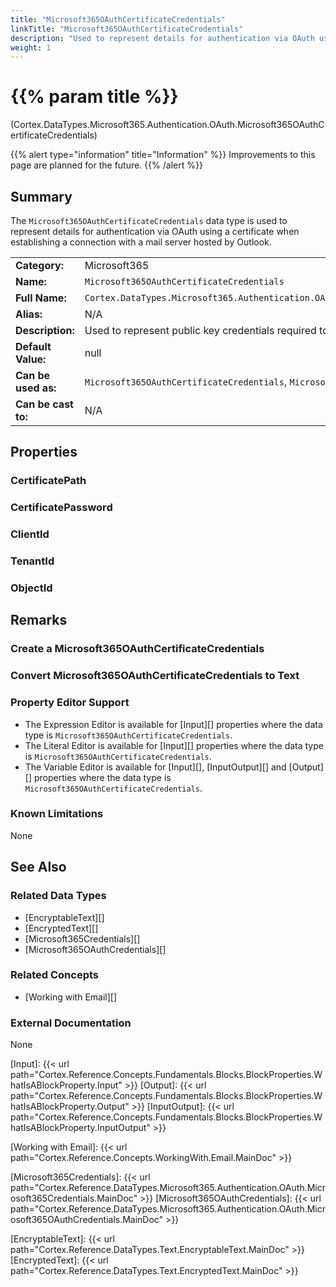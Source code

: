 ```yaml
---
title: "Microsoft365OAuthCertificateCredentials"
linkTitle: "Microsoft365OAuthCertificateCredentials"
description: "Used to represent details for authentication via OAuth using a certificate when establishing a connection with a mail server hosted by Outlook."
weight: 1
---
```


# {{% param title %}}

<p class="namespace">(Cortex.DataTypes.Microsoft365.Authentication.OAuth.Microsoft365OAuthCertificateCredentials)</p>

{{% alert type="information" title="Information" %}} Improvements to this page are planned for the future. {{% /alert %}}

## Summary

The `Microsoft365OAuthCertificateCredentials` data type is used to represent details for authentication via OAuth using a certificate when establishing a connection with a mail server hosted by Outlook.

| | |
|-|-|
| **Category:**          | Microsoft365                                            |
| **Name:**              | `Microsoft365OAuthCertificateCredentials`                                      |
| **Full Name:**         | `Cortex.DataTypes.Microsoft365.Authentication.OAuth.Microsoft365OAuthCertificateCredentials`         |
| **Alias:**             | N/A                                                    |
| **Description:**       | Used to represent public key credentials required to authenticate with Microsoft 365. |
| **Default Value:**     | null                                                   |
| **Can be used as:**    | `Microsoft365OAuthCertificateCredentials`, `Microsoft365Credentials`, `Object`, `dynamic`                 |
| **Can be cast to:**    | N/A                                                    |


## Properties

### CertificatePath

### CertificatePassword

### ClientId

### TenantId

### ObjectId

## Remarks

### Create a Microsoft365OAuthCertificateCredentials

### Convert Microsoft365OAuthCertificateCredentials to Text

### Property Editor Support

- The Expression Editor is available for [Input][] properties where the data type is `Microsoft365OAuthCertificateCredentials`.
- The Literal Editor is available for [Input][] properties where the data type is `Microsoft365OAuthCertificateCredentials`.
- The Variable Editor is available for [Input][], [InputOutput][] and [Output][] properties where the data type is `Microsoft365OAuthCertificateCredentials`.

### Known Limitations

None

## See Also

### Related Data Types

- [EncryptableText][]
- [EncryptedText][]
- [Microsoft365Credentials][]
- [Microsoft365OAuthCredentials][]

### Related Concepts

- [Working with Email][]

### External Documentation

None

[Input]: {{< url path="Cortex.Reference.Concepts.Fundamentals.Blocks.BlockProperties.WhatIsABlockProperty.Input" >}}
[Output]: {{< url path="Cortex.Reference.Concepts.Fundamentals.Blocks.BlockProperties.WhatIsABlockProperty.Output" >}}
[InputOutput]: {{< url path="Cortex.Reference.Concepts.Fundamentals.Blocks.BlockProperties.WhatIsABlockProperty.InputOutput" >}}

[Working with Email]: {{< url path="Cortex.Reference.Concepts.WorkingWith.Email.MainDoc" >}}

[Microsoft365Credentials]: {{< url path="Cortex.Reference.DataTypes.Microsoft365.Authentication.OAuth.Microsoft365Credentials.MainDoc" >}}
[Microsoft365OAuthCredentials]: {{< url path="Cortex.Reference.DataTypes.Microsoft365.Authentication.OAuth.Microsoft365OAuthCredentials.MainDoc" >}}

[EncryptableText]: {{< url path="Cortex.Reference.DataTypes.Text.EncryptableText.MainDoc" >}}
[EncryptedText]: {{< url path="Cortex.Reference.DataTypes.Text.EncryptedText.MainDoc" >}}
